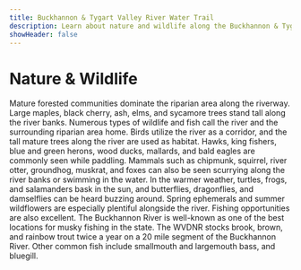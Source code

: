 ```yaml
---
title: Buckhannon & Tygart Valley River Water Trail
description: Learn about nature and wildlife along the Buckhannon & Tygart Valley River Water Trail.
showHeader: false
---
```


# Nature & Wildlife

Mature forested communities dominate the riparian area along the riverway. Large maples, black cherry, ash, elms, and sycamore trees stand tall along the river banks. Numerous types of wildlife and fish call the river and the surrounding riparian area home. Birds utilize the river as a corridor, and the tall mature trees along the river are used as habitat. Hawks, king fishers, blue and green herons, wood ducks, mallards, and bald eagles are commonly seen while paddling. Mammals such as chipmunk, squirrel, river otter, groundhog, muskrat, and foxes can also be seen scurrying along the river banks or swimming in the water. In the warmer weather, turtles, frogs, and salamanders bask in the sun, and butterflies, dragonflies, and damselflies can be heard buzzing around. Spring ephemerals and summer wildflowers are especially plentiful alongside the river. Fishing opportunities are also excellent. The Buckhannon River is well-known as one of the best locations for musky fishing in the state. The WVDNR stocks brook, brown, and rainbow trout twice a year on a 20 mile segment of the Buckhannon River. Other common fish include smallmouth and largemouth bass, and bluegill. 
